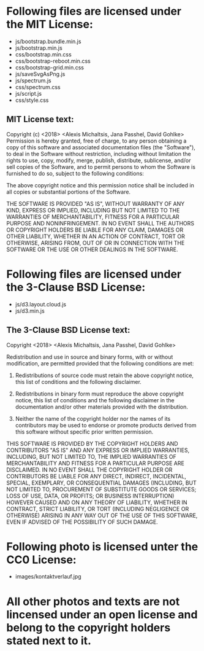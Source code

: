 # Following files are licensed under the MIT License:

- js/bootstrap.bundle.min.js
- js/bootstrap.min.js
- css/bootstrap.min.css
- css/bootstrap-reboot.min.css
- css/bootstrap-grid.min.css
- js/saveSvgAsPng.js
- js/spectrum.js
- css/spectrum.css
- js/script.js
- css/style.css

## MIT License text: 

Copyright (c) <2018> <Alexis Michaltsis, Jana Passhel, David Gohlke>
Permission is hereby granted, free of charge, to any person obtaining a copy of this software and associated documentation files (the "Software"), to deal in the Software without restriction, including without limitation the rights to use, copy, modify, merge, publish, distribute, sublicense, and/or sell copies of the Software, and to permit persons to whom the Software is furnished to do so, subject to the following conditions:

The above copyright notice and this permission notice shall be included in all copies or substantial portions of the Software.

THE SOFTWARE IS PROVIDED "AS IS", WITHOUT WARRANTY OF ANY KIND, EXPRESS OR IMPLIED, INCLUDING BUT NOT LIMITED TO THE WARRANTIES OF MERCHANTABILITY, FITNESS FOR A PARTICULAR PURPOSE AND NONINFRINGEMENT. IN NO EVENT SHALL THE AUTHORS OR COPYRIGHT HOLDERS BE LIABLE FOR ANY CLAIM, DAMAGES OR OTHER LIABILITY, WHETHER IN AN ACTION OF CONTRACT, TORT OR OTHERWISE, ARISING FROM, OUT OF OR IN CONNECTION WITH THE SOFTWARE OR THE USE OR OTHER DEALINGS IN THE SOFTWARE.

# Following files are licensed under the 3-Clause BSD License:

- js/d3.layout.cloud.js
- js/d3.min.js

## The 3-Clause BSD License text:

Copyright <2018> <Alexis Michaltsis, Jana Passhel, David Gohlke>

Redistribution and use in source and binary forms, with or without modification, are permitted provided that the following conditions are met:

1. Redistributions of source code must retain the above copyright notice, this list of conditions and the following disclaimer.

2. Redistributions in binary form must reproduce the above copyright notice, this list of conditions and the following disclaimer in the documentation and/or other materials provided with the distribution.

3. Neither the name of the copyright holder nor the names of its contributors may be used to endorse or promote products derived from this software without specific prior written permission.

THIS SOFTWARE IS PROVIDED BY THE COPYRIGHT HOLDERS AND CONTRIBUTORS "AS IS" AND ANY EXPRESS OR IMPLIED WARRANTIES, INCLUDING, BUT NOT LIMITED TO, THE IMPLIED WARRANTIES OF MERCHANTABILITY AND FITNESS FOR A PARTICULAR PURPOSE ARE DISCLAIMED. IN NO EVENT SHALL THE COPYRIGHT HOLDER OR CONTRIBUTORS BE LIABLE FOR ANY DIRECT, INDIRECT, INCIDENTAL, SPECIAL, EXEMPLARY, OR CONSEQUENTIAL DAMAGES (INCLUDING, BUT NOT LIMITED TO, PROCUREMENT OF SUBSTITUTE GOODS OR SERVICES; LOSS OF USE, DATA, OR PROFITS; OR BUSINESS INTERRUPTION) HOWEVER CAUSED AND ON ANY THEORY OF LIABILITY, WHETHER IN CONTRACT, STRICT LIABILITY, OR TORT (INCLUDING NEGLIGENCE OR OTHERWISE) ARISING IN ANY WAY OUT OF THE USE OF THIS SOFTWARE, EVEN IF ADVISED OF THE POSSIBILITY OF SUCH DAMAGE.

# Following photo is licensed unter the CC0 License:

- images/kontaktverlauf.jpg

# All other photos and texts are not lincensed under an open license and belong to the copyright holders stated next to it.